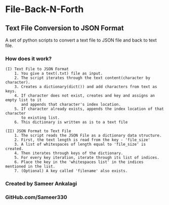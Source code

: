 # File-Back-N-Forth

## Text File Conversion to JSON Format

A set of python scripts to convert a text file to JSON file and back to text file.

### How does it work?

    (I) Text File to JSON Format
        1. You give a text(.txt) file as input.
        2. The script iterates through the text content(character by character).
        3. Creates a dictionary(dict()) and add characters from text as keys.
        4. If character does not exist, creates and key and assigns an empty list to it
           and appends that character's index location.
        5. If character already exists, appends the index location of that character
           to existing list.
        6. This dictionary is written as is to a text file
    
    (II) JSON Format to Text File
        1. The script reads the JSON File as a dictionary data structure.
        2. First, the text length is read from the key - 'file_size'
        3. A list of whitespaces of length equal to 'file_size' is created.
        4. Then iterates through keys of the dictionary.
        5. For every key iteration, iterate through its list of indices.
        6. Place the key in the 'whitespaces list' in the indices mentioned in the list.
        7. (Optional) A key called 'filename' also exists.

### Created by Sameer Ankalagi
### GitHub.com/Sameer330
